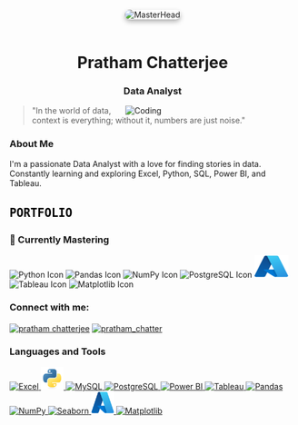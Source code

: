 <div align="center">
    <div style="text-align:center; padding: 20px;">
  <img src="https://images.inc.com/uploaded_files/image/1024x576/getty_585776828_390554.jpg" 
       alt="MasterHead" 
       width="1000" 
       height="275" 
       style="border-radius: 10px; box-shadow: 0px 4px 8px rgba(0, 0, 0, 0.3);" />
</div>

</div>
<h1 align="center">Pratham Chatterjee</h1>
<h3 align="center">Data Analyst</h3>
<img align="right" alt="Coding" width="300" src="https://st3.depositphotos.com/6837936/19224/v/450/depositphotos_192242464-stock-illustration-data-analysis-design-concept.jpg" />

> "In the world of data, context is everything; without it, numbers are just noise."

### About Me
I'm a passionate Data Analyst with a love for finding stories in data. Constantly learning and exploring Excel, Python, SQL, Power BI, and Tableau.
## <a href="https://PrathamAnalytics.github.io" target="_blank" style="font-size: 24px; text-decoration: none; color: black; font-weight: bold;">
    PORTFOLIO
</a>


### 🌱 Currently Mastering
![Python Icon](https://img.icons8.com/color/48/000000/python.png)    ![Pandas Icon](https://img.icons8.com/color/48/000000/pandas.png)    ![NumPy Icon](https://img.icons8.com/color/48/000000/numpy.png)    ![PostgreSQL Icon](https://img.icons8.com/color/48/000000/postgreesql.png)    <img src="https://raw.githubusercontent.com/devicons/devicon/master/icons/azure/azure-original.svg" alt="Microsoft Azure" width="60" height="40"/>
    ![Tableau Icon](https://img.icons8.com/color/48/000000/tableau-software.png) <img src="https://upload.wikimedia.org/wikipedia/commons/8/84/Matplotlib_icon.svg" alt="Matplotlib Icon" width="48" height="48"/>


<h3 align="left">Connect with me:</h3>
<p align="left">
<a href="https://linkedin.com/in/pratham-chatterjee" target="blank"><img align="center" src="https://raw.githubusercontent.com/rahuldkjain/github-profile-readme-generator/master/src/images/icons/Social/linked-in-alt.svg" alt="pratham chatterjee" height="30" width="40" /></a>
<a href="https://www.leetcode.com/pratham_chatter" target="blank"><img align="center" src="https://raw.githubusercontent.com/rahuldkjain/github-profile-readme-generator/master/src/images/icons/Social/leet-code.svg" alt="pratham_chatter" height="30" width="40" /></a>
</p>

### Languages and Tools
<p align="left"> 
    <a href="https://www.microsoft.com/en-us/microsoft-365/excel" target="_blank" rel="noreferrer"> 
        <img src="https://img.icons8.com/color/48/000000/microsoft-excel-2019.png" alt="Excel" width="40" height="40"/> 
    </a> 
    <a href="https://www.python.org" target="_blank" rel="noreferrer"> 
        <img src="https://raw.githubusercontent.com/devicons/devicon/master/icons/python/python-original.svg" alt="Python" width="40" height="40"/> 
    </a> 
    <a href="https://www.mysql.com/" target="_blank" rel="noreferrer"> 
        <img src="https://img.icons8.com/color/48/000000/mysql-logo.png" alt="MySQL" width="40" height="40"/> 
    </a> 
    <a href="https://www.postgresql.org" target="_blank" rel="noreferrer"> 
        <img src="https://img.icons8.com/color/48/000000/postgreesql.png" alt="PostgreSQL" width="40" height="40"/> 
    </a> 
    <a href="https://powerbi.microsoft.com/" target="_blank" rel="noreferrer"> 
        <img src="https://img.icons8.com/color/48/000000/power-bi.png" alt="Power BI" width="40" height="40"/> 
    </a> 
    <a href="https://www.tableau.com/" target="_blank" rel="noreferrer"> 
        <img src="https://img.icons8.com/color/48/000000/tableau-software.png" alt="Tableau" width="40" height="40"/> 
    </a>
    <a href="https://pandas.pydata.org/" target="_blank" rel="noreferrer"> 
        <img src="https://img.icons8.com/color/48/000000/pandas.png" alt="Pandas" width="40" height="40"/>
    </a> 
    <a href="https://numpy.org/" target="_blank" rel="noreferrer"> 
        <img src="https://img.icons8.com/color/48/000000/numpy.png" alt="NumPy" width="40" height="40"/> 
    </a> 
    <a href="https://seaborn.pydata.org/" target="_blank" rel="noreferrer"> 
        <img src="https://seaborn.pydata.org/_images/logo-mark-lightbg.svg" alt="Seaborn" width="40" height="40"/> 
    </a> 
  <a href="https://azure.microsoft.com" target="_blank" rel="noreferrer">
    <img src="https://raw.githubusercontent.com/devicons/devicon/master/icons/azure/azure-original.svg" alt="Microsoft Azure" width="40" height="40"/>
</a>
<a href="https://matplotlib.org/" target="_blank" rel="noreferrer"> 
    <img src="https://upload.wikimedia.org/wikipedia/commons/8/84/Matplotlib_icon.svg" alt="Matplotlib" width="40" height="40"/> 
</a>

</p>



